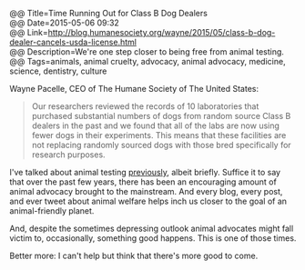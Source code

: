 @@ Title=Time Running Out for Class B Dog Dealers  
@@ Date=2015-05-06 09:32  
@@ Link=http://blog.humanesociety.org/wayne/2015/05/class-b-dog-dealer-cancels-usda-license.html  
@@ Description=We're one step closer to being free from animal testing.  
@@ Tags=animals, animal cruelty, advocacy, animal advocacy, medicine, science, dentistry, culture  

Wayne Pacelle, CEO of The Humane Society of The United States:
>Our researchers reviewed the records of 10 laboratories that purchased substantial numbers of dogs from random source Class B dealers in the past and we found that all of the labs are now using fewer dogs in their experiments. This means that these facilities are not replacing randomly sourced dogs with those bred specifically for research purposes.

I've talked about animal testing [previously](@@SiteRoot/2015/3/3/testing-allergy-remedies-on-animals-still), albeit briefly. Suffice it to say that over the past few years, there has been an encouraging amount of animal advocacy brought to the mainstream. And every blog, every post, and ever tweet about animal welfare helps inch us closer to the goal of an animal-friendly planet.

And, despite the sometimes depressing outlook animal advocates might fall victim to, occasionally, something good happens. This is one of those times.

Better more: I can't help but think that there's more good to come. 